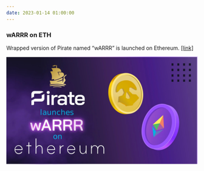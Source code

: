```yaml
---
date: 2023-01-14 01:00:00
---
```


### wARRR on ETH

Wrapped version of Pirate named “wARRR” is launched on Ethereum. [[link]](https://twitter.com/PirateChain/status/1614096893784588289)

[![wARRR on ETH](assets/img/posts/wARRR-on-ETH.jpg)](assets/img/posts/wARRR-on-ETH.jpg)
